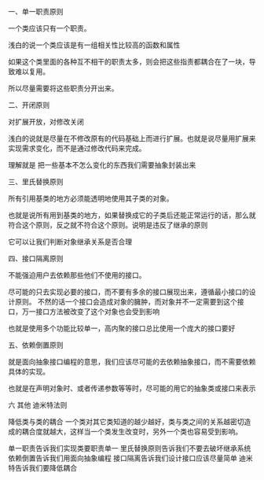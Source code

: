 一、单一职责原则

一个类应该只有一个职责。

浅白的说一个类应该是有一组相关性比较高的函数和属性

如果这个类里面的各种互不相干的职责太多，则会把这些指责都耦合在了一块，导致难以复用。

所以尽量需要将这些职责分开出来。

二、开闭原则

对扩展开放，对修改关闭

浅白的说就是尽量在不修改原有的代码基础上而进行扩展。也就是说尽量用扩展来实现需求变化，而不是通过修改代码来完成。

理解就是 把一些基本不怎么变化的东西我们需要抽象封装出来

三、里氏替换原则

所有引用基类的地方必须能透明地使用其子类的对象。

也就是说所有用到基类的地方，如果替换成它的子类后还能正常运行的话，那么就符合这个原则，反之就不符合这个原则。说明是违反了继承的原则

它可以让我们判断对象继承关系是否合理

四、接口隔离原则

不能强迫用户去依赖那些他们不使用的接口。

尽可能的只去实现必要的接口，而不要有多余的接口展现出来，遵循最小接口的设计原则。
不然的话一个接口会造成对象的臃肿，而对象并不一定需要到这个接口，万一接口方法被改变了这个对象也会受到影响

也就是使用多个功能比较单一，高内聚的接口总比使用一个庞大的接口要好

五、依赖倒置原则

就是面向抽象接口编程的意思，我们应该尽可能的去依赖抽象接口，而不需要依赖具体的实现。

也就是在声明对象时、或者传递参数等等时，尽可能的用它的抽象类或接口来表示

六 其他 迪米特法则

降低类与类的耦合
一个类对其它类知道的越少越好，类与类之间的关系越密切造成的耦合度就越大，这样当一个类发生改变时，另外一个类也容易受到影响。


单一职责告诉我们实现类要职责单一
里氏替换原则告诉我们不要去破坏继承系统
依赖倒置告诉我们用面向抽象编程
接口隔离告诉我们设计接口应该尽量简单
迪米特告诉我们要降低耦合